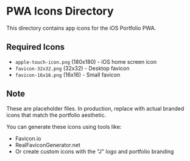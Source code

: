 # PWA Icons Directory

This directory contains app icons for the iOS Portfolio PWA.

## Required Icons

- `apple-touch-icon.png` (180x180) - iOS home screen icon
- `favicon-32x32.png` (32x32) - Desktop favicon
- `favicon-16x16.png` (16x16) - Small favicon

## Note

These are placeholder files. In production, replace with actual branded icons that match the portfolio aesthetic.

You can generate these icons using tools like:
- Favicon.io
- RealFaviconGenerator.net
- Or create custom icons with the "J" logo and portfolio branding
